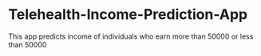 # Telehealth-Income-Prediction-App
This app predicts income of individuals who earn more than 50000 or less than 50000
